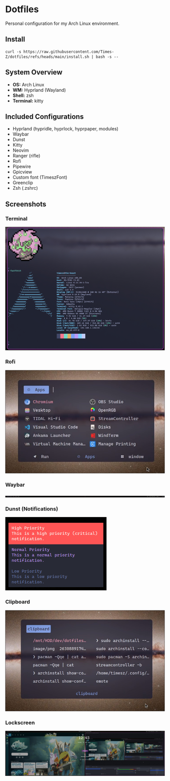 # Dotfiles

Personal configuration for my Arch Linux environment.

## Install
```
curl -s https://raw.githubusercontent.com/Times-Z/dotfiles/refs/heads/main/install.sh | bash -s --
```

## System Overview

- **OS:** Arch Linux
- **WM:** Hyprland (Wayland)
- **Shell:** zsh
- **Terminal:** kitty

## Included Configurations

- Hyprland (hypridle, hyprlock, hyprpaper, modules)
- Waybar
- Dunst
- Kitty
- Neovim
- Ranger (rifle)
- Rofi
- Pipewire
- Gpicview
- Custom font (TimeszFont)
- Greenclip
- Zsh (.zshrc)

## Screenshots

### Terminal
![Terminal](.assets/terminal.jpg)

### Rofi
![Rofi](.assets/rofi.jpg)

### Waybar
![Waybar](.assets/waybar.jpg)

### Dunst (Notifications)
![Notifications](.assets/notifications.jpg)

### Clipboard
![Clipboard](.assets/clipboard.jpg)

### Lockscreen
![Lockscreen](.assets/lockscreen.jpg)
